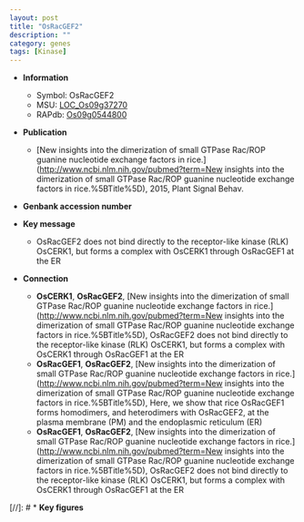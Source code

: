 ```yaml
---
layout: post
title: "OsRacGEF2"
description: ""
category: genes
tags: [Kinase]
---
```


* **Information**  
    + Symbol: OsRacGEF2  
    + MSU: [LOC_Os09g37270](http://rice.plantbiology.msu.edu/cgi-bin/ORF_infopage.cgi?orf=LOC_Os09g37270)  
    + RAPdb: [Os09g0544800](http://rapdb.dna.affrc.go.jp/viewer/gbrowse_details/irgsp1?name=Os09g0544800)  

* **Publication**  
    + [New insights into the dimerization of small GTPase Rac/ROP guanine nucleotide exchange factors in rice.](http://www.ncbi.nlm.nih.gov/pubmed?term=New insights into the dimerization of small GTPase Rac/ROP guanine nucleotide exchange factors in rice.%5BTitle%5D), 2015, Plant Signal Behav.

* **Genbank accession number**  

* **Key message**  
    + OsRacGEF2 does not bind directly to the receptor-like kinase (RLK) OsCERK1, but forms a complex with OsCERK1 through OsRacGEF1 at the ER

* **Connection**  
    + __OsCERK1__, __OsRacGEF2__, [New insights into the dimerization of small GTPase Rac/ROP guanine nucleotide exchange factors in rice.](http://www.ncbi.nlm.nih.gov/pubmed?term=New insights into the dimerization of small GTPase Rac/ROP guanine nucleotide exchange factors in rice.%5BTitle%5D), OsRacGEF2 does not bind directly to the receptor-like kinase (RLK) OsCERK1, but forms a complex with OsCERK1 through OsRacGEF1 at the ER
    + __OsRacGEF1__, __OsRacGEF2__, [New insights into the dimerization of small GTPase Rac/ROP guanine nucleotide exchange factors in rice.](http://www.ncbi.nlm.nih.gov/pubmed?term=New insights into the dimerization of small GTPase Rac/ROP guanine nucleotide exchange factors in rice.%5BTitle%5D), Here, we show that rice OsRacGEF1 forms homodimers, and heterodimers with OsRacGEF2, at the plasma membrane (PM) and the endoplasmic reticulum (ER)
    + __OsRacGEF1__, __OsRacGEF2__, [New insights into the dimerization of small GTPase Rac/ROP guanine nucleotide exchange factors in rice.](http://www.ncbi.nlm.nih.gov/pubmed?term=New insights into the dimerization of small GTPase Rac/ROP guanine nucleotide exchange factors in rice.%5BTitle%5D), OsRacGEF2 does not bind directly to the receptor-like kinase (RLK) OsCERK1, but forms a complex with OsCERK1 through OsRacGEF1 at the ER

[//]: # * **Key figures**  


